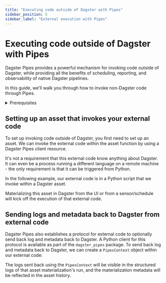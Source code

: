 ```yaml
---
title: "Executing code outside of Dagster with Pipes"
sidebar_position: 5
sidebar_label: "External execution with Pipes"
---
```


# Executing code outside of Dagster with Pipes

Dagster Pipes provides a powerful mechanism for invoking code outside of Dagster, while providing all the benefits of scheduling, reporting, and observability of native Dagster pipelines.

In this guide, we'll walk you through how to invoke non-Dagster code through Pipes.

<details>
<summary>Prerequisites</summary>

- Familiarity with [Assets](/concepts/assets)
</details>

## Setting up an asset that invokes your external code

To set up invoking code outside of Dagster, you first need to set up an asset.  We can invoke the external code within the asset function by using a Dagster Pipes client resource.

It's not a requirement that this external code know anything about Dagster.  It can even be a process running a different language on a remote machine - the only requirement is that it can be triggered from Python.

In the following example, our external code is in a Python script that we invoke within a Dagster asset.

<CodeExample filePath="guides/external-systems/pipes/external_code_opaque.py" language="python" title="/usr/bin/external_code.py" />
<CodeExample filePath="guides/external-systems/pipes/asset_wrapper.py" language="python" title="Asset invoking external compute using Dagster Pipes" />

Materializing this asset in Dagster from the UI or from a sensor/schedule will kick off the execution of that external code.

## Sending logs and metadata back to Dagster from external code

Dagster Pipes also establishes a protocol for external code to optionally send back log and metadata back to Dagster.  A Python client for this protocol is available as part of the `dagster_pipes` package.  To send back log and metadata back to Dagster, we can create a `PipesContext` object within our external code:

<CodeExample filePath="guides/external-systems/pipes/external_code_data_passing.py" language="python" title="/usr/bin/external_code.py" />

The logs sent back using the `PipesContext` will be visible in the structured logs of that asset materialization's run, and the materialization metadata will be reflected in the asset history.
